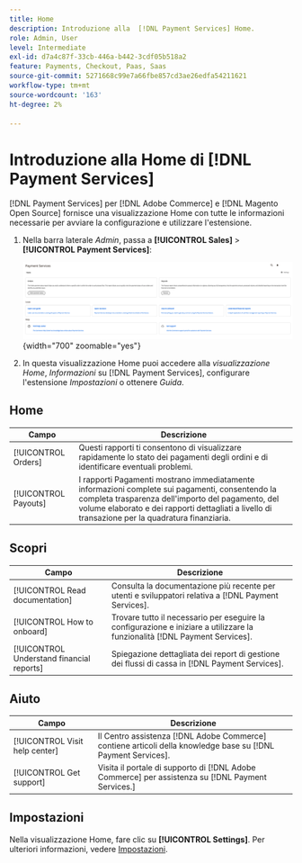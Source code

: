 ```yaml
---
title: Home
description: Introduzione alla  [!DNL Payment Services] Home.
role: Admin, User
level: Intermediate
exl-id: d7a4c87f-33cb-446a-b442-3cdf05b518a2
feature: Payments, Checkout, Paas, Saas
source-git-commit: 5271668c99e7a66fbe857cd3ae26edfa54211621
workflow-type: tm+mt
source-wordcount: '163'
ht-degree: 2%

---
```


# Introduzione alla Home di [!DNL Payment Services]

[!DNL Payment Services] per [!DNL Adobe Commerce] e [!DNL Magento Open Source] fornisce una visualizzazione Home con tutte le informazioni necessarie per avviare la configurazione e utilizzare l&#39;estensione.

1. Nella barra laterale _Admin_, passa a **[!UICONTROL Sales]** > **[!UICONTROL Payment Services]**:

   ![Visualizzazione Home](assets/home-view.png){width="700" zoomable="yes"}

1. In questa visualizzazione Home puoi accedere alla _visualizzazione Home_, _Informazioni_ su [!DNL Payment Services], configurare l&#39;estensione _Impostazioni_ o ottenere _Guida_.

## Home

| Campo | Descrizione |
|---|---|
| [!UICONTROL Orders] | Questi rapporti ti consentono di visualizzare rapidamente lo stato dei pagamenti degli ordini e di identificare eventuali problemi. |
| [!UICONTROL Payouts] | I rapporti Pagamenti mostrano immediatamente informazioni complete sui pagamenti, consentendo la completa trasparenza dell&#39;importo del pagamento, del volume elaborato e dei rapporti dettagliati a livello di transazione per la quadratura finanziaria. |

## Scopri

| Campo | Descrizione |
|---|---|
| [!UICONTROL Read documentation] | Consulta la documentazione più recente per utenti e sviluppatori relativa a [!DNL Payment Services]. |
| [!UICONTROL How to onboard] | Trovare tutto il necessario per eseguire la configurazione e iniziare a utilizzare la funzionalità [!DNL Payment Services]. |
| [!UICONTROL Understand financial reports] | Spiegazione dettagliata dei report di gestione dei flussi di cassa in [!DNL Payment Services]. |

## Aiuto

| Campo | Descrizione |
|---|---|
| [!UICONTROL Visit help center] | Il Centro assistenza [!DNL Adobe Commerce] contiene articoli della knowledge base su [!DNL Payment Services]. |
| [!UICONTROL Get support] | Visita il portale di supporto di [!DNL Adobe Commerce] per assistenza su [!DNL Payment Services.] |

## Impostazioni

Nella visualizzazione Home, fare clic su **[!UICONTROL Settings]**. Per ulteriori informazioni, vedere [Impostazioni](settings.md).

